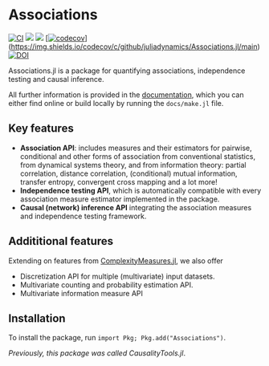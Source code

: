 # Associations

[![CI](https://github.com/juliadynamics/Associations.jl/workflows/CI/badge.svg)](https://github.com/JuliaDynamics/Associations.jl/actions)
[![](https://img.shields.io/badge/docs-latest_tagged-blue.svg)](https://juliadynamics.github.io/Associations.jl/stable/)
[![](https://img.shields.io/badge/docs-dev_(main)-blue.svg)](https://juliadynamics.github.io/Associations.jl/dev/)
[[![codecov](https://codecov.io/gh/JuliaDynamics/Associations.jl/branch/master/graph/badge.svg?token=0b71n6x6AP)](https://codecov.io/gh/JuliaDynamics/Associations.jl)](https://img.shields.io/codecov/c/github/juliadynamics/Associations.jl/main)
[![DOI](https://zenodo.org/badge/135443027.svg)](https://zenodo.org/badge/latestdoi/135443027)

Associations.jl is a package for quantifying associations, independence testing and causal inference.

All further information is provided in the
[documentation](https://juliadynamics.github.io/Associations.jl/dev), which you can either
find online or build locally by running the `docs/make.jl` file.

## Key features

- **Association API**: includes measures and their estimators for pairwise, conditional and other forms of 
    association from conventional statistics, from dynamical systems theory, and from information theory: partial correlation, distance correlation, (conditional) mutual information, transfer entropy, convergent cross mapping and a lot more!
- **Independence testing API**, which is automatically compatible with
    every association measure estimator implemented in the package. 
- **Causal (network) inference API** integrating the association measures and independence testing framework.

## Addititional features

Extending on features from [ComplexityMeasures.jl](https://github.com/JuliaDynamics/ComplexityMeasures.jl),
we also offer 

- Discretization API for multiple (multivariate) input datasets.
- Multivariate counting and probability estimation API.
- Multivariate information measure API

## Installation

To install the package, run `import Pkg; Pkg.add("Associations")`.

*Previously, this package was called CausalityTools.jl*.